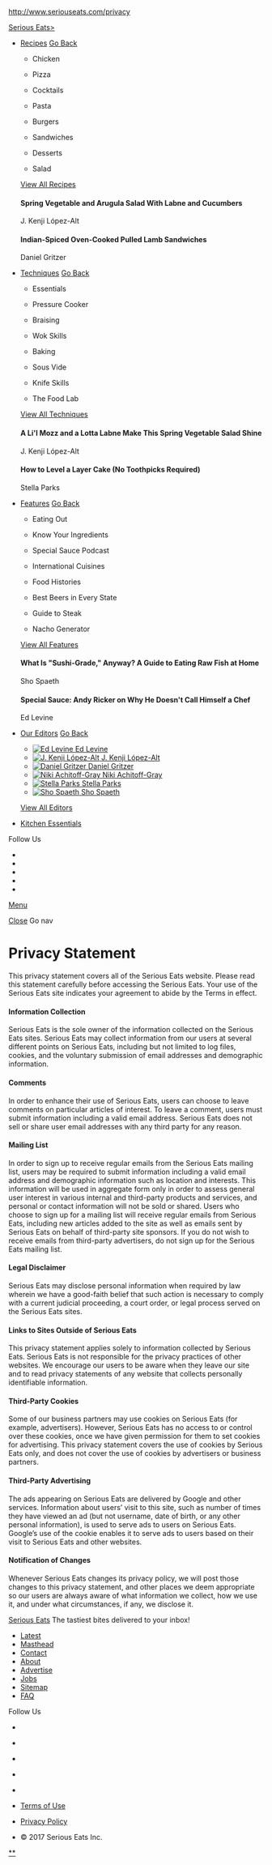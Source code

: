 http://www.seriouseats.com/privacy

<a href="" class="nav-overlay-panel"></a>
<a href="http://www.seriouseats.com" class="logo-se">Serious Eats&gt;</a>
-   <a href="http://www.seriouseats.com/recipes" class="has-subnav has-subnav-links has-subnav-recs">Recipes</a>
    <a href="" class="subnav-back-link">Go Back</a>
    -   [](http://www.seriouseats.com/tags/recipes/chicken)
        <span class="icon icon-food-chicken-white"></span>

        <span class="label label-topic">Chicken</span>
    -   [](http://www.seriouseats.com/tags/recipes/pizza)
        <span class="icon icon-food-pizza-white"></span>

        <span class="label label-topic">Pizza</span>
    -   [](http://www.seriouseats.com/recipes/topics/meal/drinks/cocktails)
        <span class="icon icon-food-cocktail-white"></span>

        <span class="label label-topic">Cocktails</span>
    -   [](http://www.seriouseats.com/tags/recipes/pasta)
        <span class="icon icon-food-pasta-white"></span>

        <span class="label label-topic">Pasta</span>
    -   [](http://www.seriouseats.com/tags/recipes/burger)
        <span class="icon icon-food-burger-white"></span>

        <span class="label label-topic">Burgers</span>
    -   [](http://www.seriouseats.com/sandwiches)
        <span class="icon icon-food-sandwich-white"></span>

        <span class="label label-topic">Sandwiches</span>
    -   [](http://www.seriouseats.com/desserts)
        <span class="icon icon-food-dessert-white"></span>

        <span class="label label-topic">Desserts</span>
    -   [](http://www.seriouseats.com/tags/recipes/salad)
        <span class="icon icon-food-salad-white"></span>

        <span class="label label-topic">Salad</span>

    <a href="http://www.seriouseats.com/recipes" class="subnav-all-link">View All Recipes</a>
    [](http://www.seriouseats.com/recipes/2017/05/spring-vegetable-arugula-salad-labne-asparagus-peas-favas-recipe.html)

    #### Spring Vegetable and Arugula Salad With Labne and Cucumbers

    <span class="author">J. Kenji López-Alt</span>

    [](http://www.seriouseats.com/recipes/2017/05/pulled-lamb-sandwiches-oven-recipe.html)

    #### Indian-Spiced Oven-Cooked Pulled Lamb Sandwiches

    <span class="author">Daniel Gritzer</span>

-   <a href="http://www.seriouseats.com/techniques" class="has-subnav has-subnav-links has-subnav-recs">Techniques</a>
    <a href="" class="subnav-back-link">Go Back</a>
    -   [](http://www.seriouseats.com/tags/essentials)
        <span class="icon icon-food-essentials-white"></span>

        <span class="label label-topic">Essentials</span>
    -   [](http://www.seriouseats.com/tags/pressure%20cooker)
        <span class="icon icon-food-pressure-cooker-white"></span>

        <span class="label label-topic">Pressure Cooker</span>
    -   [](http://www.seriouseats.com/tags/braise)
        <span class="icon icon-food-braise-white"></span>

        <span class="label label-topic">Braising</span>
    -   [](http://www.seriouseats.com/tags/wok%20skill)
        <span class="icon icon-food-wok-white"></span>

        <span class="label label-topic">Wok Skills</span>
    -   [](http://www.seriouseats.com/tags/bake)
        <span class="icon icon-food-bake-white"></span>

        <span class="label label-topic">Baking</span>
    -   [](http://www.seriouseats.com/tags/sous%20vide)
        <span class="icon icon-food-sousvide-white"></span>

        <span class="label label-topic">Sous Vide</span>
    -   [](http://www.seriouseats.com/tags/knife%20skill)
        <span class="icon icon-food-knife-white"></span>

        <span class="label label-topic">Knife Skills</span>
    -   [](http://www.seriouseats.com/the-food-lab)
        <span class="icon icon-logo-food-lab-sm"></span>

        <span class="label label-topic">The Food Lab</span>

    <a href="http://www.seriouseats.com/techniques" class="subnav-all-link">View All Techniques</a>
    [](http://www.seriouseats.com/2017/05/make-ahead-blanched-spring-salad.html)

    #### A Li'l Mozz and a Lotta Labne Make This Spring Vegetable Salad Shine

    <span class="author">J. Kenji López-Alt</span>

    [](http://www.seriouseats.com/2017/05/how-to-level-a-cake.html)

    #### How to Level a Layer Cake (No Toothpicks Required)

    <span class="author">Stella Parks</span>

-   <a href="http://www.seriouseats.com/features" class="has-subnav has-subnav-links has-subnav-recs">Features</a>
    <a href="" class="subnav-back-link">Go Back</a>
    -   [](http://www.seriouseats.com/-for-eating-out-index)
        <span class="icon icon-features-eating-out-white"></span>

        <span class="label label-topic">Eating Out</span>
    -   [](http://www.seriouseats.com/tags/ingredient%20info)
        <span class="icon icon-features-know-your-ingredients-white"></span>

        <span class="label label-topic">Know Your Ingredients</span>
    -   [](http://www.seriouseats.com/tags/special%20sauce%20podcast)
        <span class="icon icon-features-podcast-white"></span>

        <span class="label label-topic">Special Sauce Podcast</span>
    -   [](http://www.seriouseats.com/tags/international%20cuisine)
        <span class="icon icon-features-international-white"></span>

        <span class="label label-topic">International Cuisines</span>
    -   [](http://www.seriouseats.com/tags/american%20icon)
        <span class="icon icon-features-food-histories-white"></span>

        <span class="label label-topic">Food Histories</span>
    -   [](http://www.seriouseats.com/maps/best-beers-usa-craft-beer-in-every-state)
        <span class="icon icon-features-beer-map-white"></span>

        <span class="label label-topic">Best Beers in Every State</span>
    -   [](http://www.seriouseats.com/definitive-guide-to-steak)
        <span class="icon icon-features-steak-guide-white"></span>

        <span class="label label-topic">Guide to Steak</span>
    -   [](http://www.seriouseats.com/nacho-recipe-generator)
        <span class="icon icon-features-nacho-generator-white"></span>

        <span class="label label-topic">Nacho Generator</span>

    <a href="http://www.seriouseats.com/features" class="subnav-all-link">View All Features</a>
    [](http://www.seriouseats.com/2017/05/how-to-prepare-raw-fish-at-home-sushi-sashimi-food-safety.html)

    #### What Is "Sushi-Grade," Anyway? A Guide to Eating Raw Fish at Home

    <span class="author">Sho Spaeth</span>

    [](http://www.seriouseats.com/2017/05/special-sauce-andy-ricker-part-2.html)

    #### Special Sauce: Andy Ricker on Why He Doesn't Call Himself a Chef

    <span class="author">Ed Levine</span>

-   <a href="http://www.seriouseats.com/editors" class="has-subnav has-subnav-links">Our Editors</a>
    <a href="" class="subnav-back-link">Go Back</a>
    -   [<span class="userpic"> ![Ed Levine](http://static.seriouseats.com/1/braestar/live/pages/editors/ed-levine-150.jpg) </span> <span class="label-topic">Ed Levine</span>](http://www.seriouseats.com/editors/ed-levine)
    -   [<span class="userpic"> ![J. Kenji López-Alt](http://static.seriouseats.com/1/braestar/live/pages/editors/j-kenji-lopez-alt-150.jpg) </span> <span class="label-topic">J. Kenji López-Alt</span>](http://www.seriouseats.com/editors/j-kenji-lopez-alt)
    -   [<span class="userpic"> ![Daniel Gritzer](http://static.seriouseats.com/1/braestar/live/pages/editors/daniel-gritzer-150.jpg) </span> <span class="label-topic">Daniel Gritzer</span>](http://www.seriouseats.com/editors/daniel-gritzer)
    -   [<span class="userpic"> ![Niki Achitoff-Gray](http://static.seriouseats.com/1/braestar/live/pages/editors/niki-achitoff-gray-150.jpg) </span> <span class="label-topic">Niki Achitoff-Gray</span>](http://www.seriouseats.com/editors/niki-achitoff-gray)
    -   [<span class="userpic"> ![Stella Parks](http://static.seriouseats.com/1/braestar/live/pages/editors/stella-parks-150.jpg) </span> <span class="label-topic">Stella Parks</span>](http://www.seriouseats.com/editors/stella-parks)
    -   [<span class="userpic"> ![Sho Spaeth](http://static.seriouseats.com/1/braestar/live/pages/editors/sho-spaeth-150.jpg) </span> <span class="label-topic">Sho Spaeth</span>](http://www.seriouseats.com/editors/sho-spaeth)

    <a href="http://www.seriouseats.com/editors" class="subnav-all-link">View All Editors</a>

-   [Kitchen Essentials](http://www.seriouseats.com/kitchen-essentials)

Follow Us

-   <a href="http://twitter.com/seriouseats" class="icon-wrapper"><span class="icon icon-social-twitter"></span></a>
-   <a href="http://facebook.com/seriouseats" class="icon-wrapper"><span class="icon icon-social-facebook"></span></a>
-   <a href="http://pinterest.com/seriouseats" class="icon-wrapper"><span class="icon icon-social-pinterest"></span></a>
-   <a href="https://www.instagram.com/seriouseats" class="icon-wrapper"><span class="icon icon-social-instagram"></span></a>
-   <a href="http://www.seriouseats.com/feeds/" class="icon-wrapper"><span class="icon icon-social-rss"></span></a>

<a href="http://www.seriouseats.com/search?term=tasty%20dishes" class="btn btn-reversed btn-search-toggle icon-wrapper"><em></em></a>

<a href="" class="btn btn-nav-toggle">Menu</a>

<a href="" class="btn-search-toggle">Close</a>
<span class="label">Go</span>
nav

Privacy Statement
=================

This privacy statement covers all of the Serious Eats website. Please read this statement carefully before accessing the Serious Eats. Your use of the Serious Eats site indicates your agreement to abide by the Terms in effect.

#### Information Collection

Serious Eats is the sole owner of the information collected on the Serious Eats sites. Serious Eats may collect information from our users at several different points on Serious Eats, including but not limited to log files, cookies, and the voluntary submission of email addresses and demographic information.

#### Comments

In order to enhance their use of Serious Eats, users can choose to leave comments on particular articles of interest. To leave a comment, users must submit information including a valid email address. Serious Eats does not sell or share user email addresses with any third party for any reason.

#### Mailing List

In order to sign up to receive regular emails from the Serious Eats mailing list, users may be required to submit information including a valid email address and demographic information such as location and interests. This information will be used in aggregate form only in order to assess general user interest in various internal and third-party products and services, and personal or contact information will not be sold or shared. Users who choose to sign up for a mailing list will receive regular emails from Serious Eats, including new articles added to the site as well as emails sent by Serious Eats on behalf of third-party site sponsors. If you do not wish to receive emails from third-party advertisers, do not sign up for the Serious Eats mailing list.

#### Legal Disclaimer

Serious Eats may disclose personal information when required by law wherein we have a good-faith belief that such action is necessary to comply with a current judicial proceeding, a court order, or legal process served on the Serious Eats sites.

#### Links to Sites Outside of Serious Eats

This privacy statement applies solely to information collected by Serious Eats. Serious Eats is not responsible for the privacy practices of other websites. We encourage our users to be aware when they leave our site and to read privacy statements of any website that collects personally identifiable information.

#### Third-Party Cookies

Some of our business partners may use cookies on Serious Eats (for example, advertisers). However, Serious Eats has no access to or control over these cookies, once we have given permission for them to set cookies for advertising. This privacy statement covers the use of cookies by Serious Eats only, and does not cover the use of cookies by advertisers or business partners.

#### Third-Party Advertising

The ads appearing on Serious Eats are delivered by Google and other services. Information about users’ visit to this site, such as number of times they have viewed an ad (but not username, date of birth, or any other personal information), is used to serve ads to users on Serious Eats. Google’s use of the cookie enables it to serve ads to users based on their visit to Serious Eats and other websites.

#### Notification of Changes

Whenever Serious Eats changes its privacy policy, we will post those changes to this privacy statement, and other places we deem appropriate so our users are always aware of what information we collect, how we use it, and under what circumstances, if any, we disclose it.

<a href="http://www.seriouseats.com" class="logo-se reversed">Serious Eats</a>
The tastiest bites delivered to your inbox!

-   [Latest](http://www.seriouseats.com/latest)
-   [Masthead](http://www.seriouseats.com/masthead)
-   [Contact](http://www.seriouseats.com/contact)
-   [About](http://www.seriouseats.com/about)
-   [Advertise](http://fexymedia.com/v/cvpdww)
-   [Jobs](http://www.seriouseats.com/jobs)
-   [Sitemap](http://www.seriouseats.com/sitemap)
-   [FAQ](http://www.seriouseats.com/faq)

Follow Us

-   <a href="http://twitter.com/seriouseats" class="icon-wrapper"><span class="icon icon-social-twitter-white"></span></a>
-   <a href="http://facebook.com/seriouseats" class="icon-wrapper"><span class="icon icon-social-facebook-white"></span></a>
-   <a href="http://pinterest.com/seriouseats" class="icon-wrapper"><span class="icon icon-social-pinterest-white"></span></a>
-   <a href="https://www.instagram.com/seriouseats" class="icon-wrapper"><span class="icon icon-social-instagram-white"></span></a>
-   <a href="http://www.seriouseats.com/feeds/" class="icon-wrapper"><span class="icon icon-social-rss-white"></span></a>

-   [Terms of Use](http://www.seriouseats.com/terms/)
-   [Privacy Policy](http://www.seriouseats.com/privacy/)
-   © 2017 Serious Eats Inc.

[**]()



